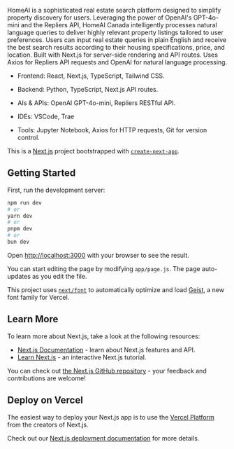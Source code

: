 HomeAI is a sophisticated real estate search platform designed to simplify property discovery for users. Leveraging the power of OpenAI's GPT-4o-mini and the Repliers API, HomeAI Canada intelligently processes natural language queries to deliver highly relevant property listings tailored to user preferences. Users can input real estate queries in plain English and receive the best search results according to their housing specifications, price, and location. Built with Next.js for server-side rendering and API routes. Uses Axios for Repliers API requests and OpenAI for natural language processing.

- Frontend: React, Next.js, TypeScript, Tailwind CSS.

- Backend: Python, TypeScript, Next.js API routes.

- AIs & APIs: OpenAI GPT-4o-mini, Repliers RESTful API.

- IDEs: VSCode, Trae

- Tools: Jupyter Notebook, Axios for HTTP requests, Git for version control.

This is a [Next.js](https://nextjs.org) project bootstrapped with [`create-next-app`](https://github.com/vercel/next.js/tree/canary/packages/create-next-app).

## Getting Started

First, run the development server:

```bash
npm run dev
# or
yarn dev
# or
pnpm dev
# or
bun dev
```

Open [http://localhost:3000](http://localhost:3000) with your browser to see the result.

You can start editing the page by modifying `app/page.js`. The page auto-updates as you edit the file.

This project uses [`next/font`](https://nextjs.org/docs/app/building-your-application/optimizing/fonts) to automatically optimize and load [Geist](https://vercel.com/font), a new font family for Vercel.

## Learn More

To learn more about Next.js, take a look at the following resources:

- [Next.js Documentation](https://nextjs.org/docs) - learn about Next.js features and API.
- [Learn Next.js](https://nextjs.org/learn) - an interactive Next.js tutorial.

You can check out [the Next.js GitHub repository](https://github.com/vercel/next.js) - your feedback and contributions are welcome!

## Deploy on Vercel

The easiest way to deploy your Next.js app is to use the [Vercel Platform](https://vercel.com/new?utm_medium=default-template&filter=next.js&utm_source=create-next-app&utm_campaign=create-next-app-readme) from the creators of Next.js.

Check out our [Next.js deployment documentation](https://nextjs.org/docs/app/building-your-application/deploying) for more details.
